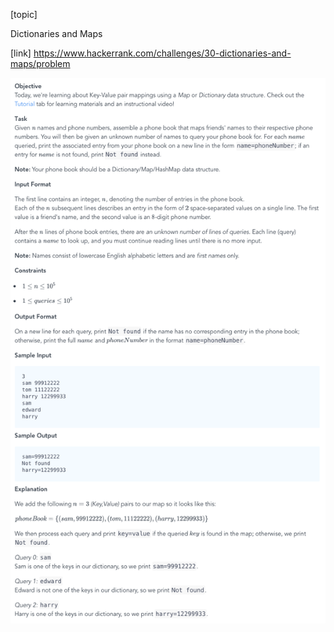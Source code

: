 [topic]

Dictionaries and Maps

[link]
https://www.hackerrank.com/challenges/30-dictionaries-and-maps/problem


![Alt text](../../../../../../resources/question-8.png?raw=true "Title")